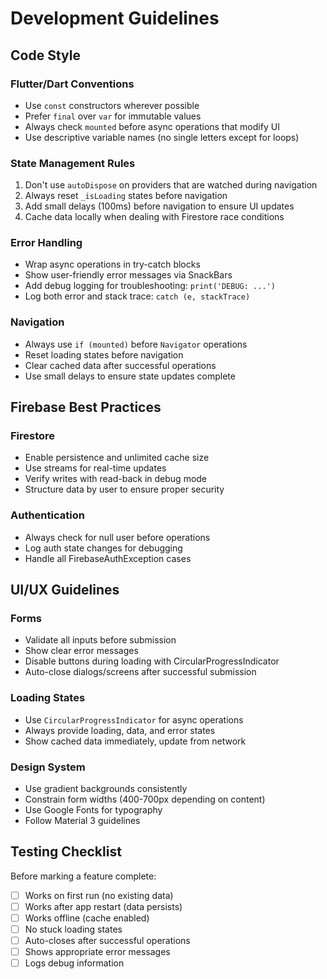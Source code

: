 # Development Guidelines

## Code Style

### Flutter/Dart Conventions
- Use `const` constructors wherever possible
- Prefer `final` over `var` for immutable values
- Always check `mounted` before async operations that modify UI
- Use descriptive variable names (no single letters except for loops)

### State Management Rules
1. Don't use `autoDispose` on providers that are watched during navigation
2. Always reset `_isLoading` states before navigation
3. Add small delays (100ms) before navigation to ensure UI updates
4. Cache data locally when dealing with Firestore race conditions

### Error Handling
- Wrap async operations in try-catch blocks
- Show user-friendly error messages via SnackBars
- Add debug logging for troubleshooting: `print('DEBUG: ...')`
- Log both error and stack trace: `catch (e, stackTrace)`

### Navigation
- Always use `if (mounted)` before `Navigator` operations
- Reset loading states before navigation
- Clear cached data after successful operations
- Use small delays to ensure state updates complete

## Firebase Best Practices

### Firestore
- Enable persistence and unlimited cache size
- Use streams for real-time updates
- Verify writes with read-back in debug mode
- Structure data by user to ensure proper security

### Authentication
- Always check for null user before operations
- Log auth state changes for debugging
- Handle all FirebaseAuthException cases

## UI/UX Guidelines

### Forms
- Validate all inputs before submission
- Show clear error messages
- Disable buttons during loading with CircularProgressIndicator
- Auto-close dialogs/screens after successful submission

### Loading States
- Use `CircularProgressIndicator` for async operations
- Always provide loading, data, and error states
- Show cached data immediately, update from network

### Design System
- Use gradient backgrounds consistently
- Constrain form widths (400-700px depending on content)
- Use Google Fonts for typography
- Follow Material 3 guidelines

## Testing Checklist

Before marking a feature complete:
- [ ] Works on first run (no existing data)
- [ ] Works after app restart (data persists)
- [ ] Works offline (cache enabled)
- [ ] No stuck loading states
- [ ] Auto-closes after successful operations
- [ ] Shows appropriate error messages
- [ ] Logs debug information
